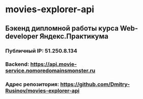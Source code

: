 # movies-explorer-api

## Бэкенд дипломной работы курса Web-developer Яндекс.Практикума 

### Публичный IP: 51.250.8.134

### Backend: https://api.movie-service.nomoredomainsmonster.ru

### Адрес репозитория: https://github.com/Dmitry-Rusinov/movies-explorer-api
